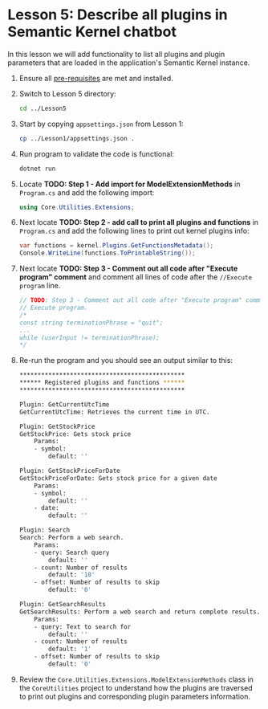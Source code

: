 # Lesson 5: Describe all plugins in Semantic Kernel chatbot

In this lesson we will add functionality to list all plugins and plugin parameters that are loaded in the application's Semantic Kernel instance.

1. Ensure all [pre-requisites](pre-reqs.md) are met and installed.

1. Switch to Lesson 5 directory:

    ```bash
    cd ../Lesson5
    ```

1. Start by copying `appsettings.json` from Lesson 1:

    ```bash
    cp ../Lesson1/appsettings.json .
    ```

1. Run program to validate the code is functional:

    ```bash
    dotnet run
    ```

1. Locate **TODO: Step 1 - Add import for ModelExtensionMethods** in `Program.cs` and add the following import:

    ```csharp
    using Core.Utilities.Extensions;
    ```

1. Next locate **TODO: Step 2 - add call to print all plugins and functions** in `Program.cs` and add the following lines to print out kernel plugins info:

    ```csharp
    var functions = kernel.Plugins.GetFunctionsMetadata();
    Console.WriteLine(functions.ToPrintableString());
    ```

1. Next locate **TODO: Step 3 - Comment out all code after "Execute program" comment** and comment all lines of code after the `//Execute program` line.

    ```csharp
    // TODO: Step 3 - Comment out all code after "Execute program" comment
    // Execute program.
    /*
    const string terminationPhrase = "quit";
    ...
    while (userInput != terminationPhrase);
    */
    ```

1. Re-run the program and you should see an output similar to this:

    ```bash
    **********************************************
    ****** Registered plugins and functions ******
    **********************************************

    Plugin: GetCurrentUtcTime
    GetCurrentUtcTime: Retrieves the current time in UTC.

    Plugin: GetStockPrice
    GetStockPrice: Gets stock price
        Params:
        - symbol:
            default: ''

    Plugin: GetStockPriceForDate
    GetStockPriceForDate: Gets stock price for a given date
        Params:
        - symbol:
            default: ''
        - date:
            default: ''

    Plugin: Search
    Search: Perform a web search.
        Params:
        - query: Search query
            default: ''
        - count: Number of results
            default: '10'
        - offset: Number of results to skip
            default: '0'

    Plugin: GetSearchResults
    GetSearchResults: Perform a web search and return complete results.
        Params:
        - query: Text to search for
            default: ''
        - count: Number of results
            default: '1'
        - offset: Number of results to skip
            default: '0'
    ```

1. Review the `Core.Utilities.Extensions.ModelExtensionMethods` class in the `CoreUtilities` project to understand how the plugins are traversed to print out plugins and corresponding plugin parameters information.
